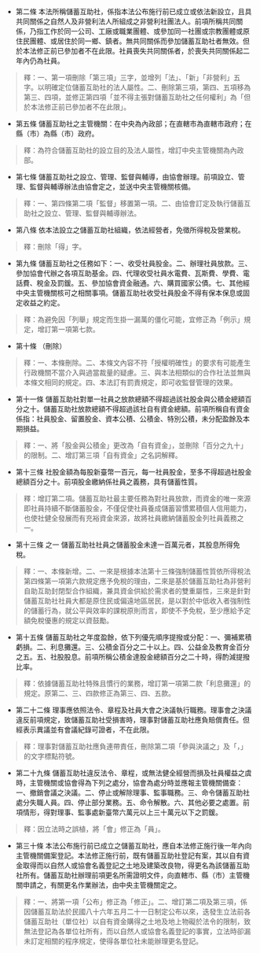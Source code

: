 * 第二條 本法所稱儲蓄互助社，係指本法公布施行前已成立或依法新設立，且具共同關係之自然人及非營利法人所組成之非營利社團法人。前項所稱共同關係，乃指工作於同一公司、工廠或職業團體、或參加同一社團或宗教團體或原住民團體、或居住於同一鄉、鎮者。無共同關係而參加儲蓄互助社者無效。但於本法修正前已參加者不在此限。社員喪失共同關係者，於喪失共同關係起二年內仍為社員。

> 釋：一、第一項刪除「第三項」三字，並增列「法」、「新」「非營利」五字。以明確定位儲蓄互助社的法人屬性。二、刪除第三項，第四、五項移為第三、四項，並修正第四項「並不得主張對儲蓄互助社之任何權利」為「但於本法修正前已參加者不在此限」。

* 第五條 儲蓄互助社之主管機關：在中央為內政部；在直轄市為直轄市政府；在縣（市）為縣（市）政府。

> 釋：為符合儲蓄互助社的設立目的及法人屬性，增訂中央主管機關為內政部。

* 第七條 儲蓄互助社之設立、管理、監督與輔導，由協會辦理。前項設立、管理、監督與輔導辦法由協會定之，並送中央主管機關核備。

> 釋：一、第四條第二項「監督」移置第一項。二、由協會訂定及執行儲蓄互助社之設立、管理、監督與輔導辦法。

* 第八條 依本法設立之儲蓄互助社組織，依法經營者，免徵所得稅及營業稅。

> 釋：刪除「得」字。

* 第九條 儲蓄互助社之任務如下：一、收受社員股金。二、辦理社員放款。三、參加協會代辦之各項互助基金。四、代理收受社員水電費、瓦斯費、學費、電話費、稅金及罰鍰。五、參加協會資金融通。六、購買國家公債。七、其他經中央主管機關核可之相關事項。儲蓄互助社收受社員股金不得有保本保息或固定收益之約定。

> 釋：為避免因「列舉」規定而生掛一漏萬的僵化可能，宜修正為「例示」規定，增訂第一項第七款。

* 第十條 （刪除）

> 釋：一、本條刪除。二、本條文內容不符「授權明確性」的要求有可能產生行政機關不當介入與過當裁量的疑慮。三、與本法相類似的合作社法並無與本條文相同的規定。四、本法訂有罰責規定，即可收監督管理的效果。

* 第十一條 儲蓄互助社對單一社員之放款總額不得超過該社股金與公積金總額百分之十。儲蓄互助社放款總額不得超過該社自有資金總額。前項所稱自有資金係指：社員股金、留置股金、資本公積、公積金、特別公積，未分配盈餘及本期損益。

> 釋：一、將「股金與公積金」更改為「自有資金」，並刪除「百分之九十」的限制。二、增訂第三項「自有資金」之名詞解釋。

* 第十三條 社股金額為每股新臺幣一百元，每一社員股金，至多不得超過社股金總額百分之十。前項股金繳納係社員之義務，具有儲蓄性質。

> 釋：增訂第二項。儲蓄互助社最主要任務為對社員放款，而資金的唯一來源即社員持續不斷儲蓄股金，不僅促使社員養成儲蓄習慣累積個人信用能力，也使社健全發展而有充裕資金來源，故將社員繳納儲蓄股金列社員義務之一。

* 第十三條 之一 儲蓄互助社社員之儲蓄股金未達一百萬元者，其股息所得免稅。

> 釋：一、本條新增。二、一來是根據本法第十三條強制儲蓄性質依所得稅法第四條第一項第六款規定應予免稅的理由，二來是基於儲蓄互助社為非營利自助互助封閉型合作組織，兼具資金供給於需求者的雙重屬性，三來是針對儲蓄互助社社員大都是原住民或偏遠地區居民，是以對於中低收入者強制性的儲蓄行為，就公平與效率的課稅原則而言，即使不予免稅，至少應給予定額免稅優惠的規定以資鼓勵。

* 第十五條 儲蓄互助社之年度盈餘，依下列優先順序提撥或分配：一、彌補累積虧損。二、利息攤還。三、公積金百分之二十以上。四、公益金及教育金百分之五。五、社股股息。前項所稱公積金達股金總額百分之二十時，得酌減提撥比率。

> 釋：依據儲蓄互助社特殊且慣行的業務，增訂第一項第二款「利息攤還」的規定。原第二、三、四款修正為第三、四、五款。

* 第二十二條 理事應依照法令、章程及社員大會之決議執行職務。理事會之決議違反前項規定，致儲蓄互助社受損害時，理事對儲蓄互助社應負賠償責任。但經表示異議並有會議紀錄可證者，不在此限。

> 釋：理事對儲蓄互助社應負連帶責任，刪除第二項「參與決議之」及「，」的文字標點符號。

* 第二十九條 儲蓄互助社違反法令、章程，或無法健全經營而損及社員權益之虞時，主管機關或協會得為下列之處分，協會為處分時並應報主管機關備查：一、撤銷會議之決議。二、停止或解除理事、監事職務。三、命令儲蓄互助社處分失職人員。四、停止部分業務。五、命令解散。六、其他必要之處置。前項情形，得對理事、監事處新臺幣六萬元以上三十萬元以下之罰鍰。

> 釋：因立法時之誤植，將「會」修正為「員」。

* 第三十條 本法公布施行前已成立之儲蓄互助社，應自本法修正施行後一年內向主管機關備案登記。本法修正施行前，既有儲蓄互助社登記有案，其以自有資金取得而以自然人或協會名義登記之土地及建築改良物，得更名為該儲蓄互助社所有。儲蓄互助社辦理前項更名所需證明文件，向直轄市、縣（市）主管機關申請之，有關更名作業辦法，由中央主管機關定之。

> 釋：一、將第一項「公布」修正為「修正」。二、增訂第二項及第三項，係因儲蓄互助法於民國八十六年五月二十一日制定公布以來，迭發生立法前各儲蓄互助社（單位社）以自有資金購得之土地及地上物礙於法令的限制，致無法登記為各單位社所有，而以自然人或協會名義登記的事實，立法時卻漏未訂定相關的程序規定，使得各單位社未能辦理更名登記。

